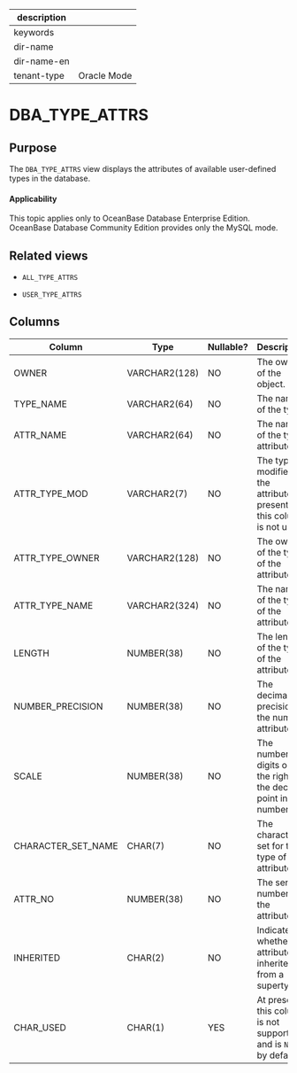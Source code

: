 |description||
|---|---|
|keywords||
|dir-name||
|dir-name-en||
|tenant-type|Oracle Mode|

DBA_TYPE_ATTRS
===================================

Purpose
-----------

The `DBA_TYPE_ATTRS` view displays the attributes of available user-defined types in the database.

  <main id="notice" >
    <h4>Applicability</h4>
    <p>This topic applies only to OceanBase Database Enterprise Edition. OceanBase Database Community Edition provides only the MySQL mode. </p>
  </main>

Related views
-------------

* `ALL_TYPE_ATTRS`

* `USER_TYPE_ATTRS`

Columns
-------------

| **Column** | **Type** | **Nullable?** | **Description** |
|--------------------|---------------|----------------|-------------------------|
| OWNER | VARCHAR2(128) | NO | The owner of the object. |
| TYPE_NAME | VARCHAR2(64) | NO | The name of the type. |
| ATTR_NAME | VARCHAR2(64) | NO | The name of the type attribute. |
| ATTR_TYPE_MOD | VARCHAR2(7) | NO | The type modifier of the attribute. At present, this column is not used. |
| ATTR_TYPE_OWNER | VARCHAR2(128) | NO | The owner of the type of the attribute. |
| ATTR_TYPE_NAME | VARCHAR2(324) | NO | The name of the type of the attribute. |
| LENGTH | NUMBER(38) | NO | The length of the type of the attribute. |
| NUMBER_PRECISION | NUMBER(38) | NO | The decimal precision of the number attribute. |
| SCALE | NUMBER(38) | NO | The number of digits on the right of the decimal point in a number. |
| CHARACTER_SET_NAME | CHAR(7) | NO | The character set for the type of the attribute. |
| ATTR_NO | NUMBER(38) | NO | The serial number of the attribute. |
| INHERITED | CHAR(2) | NO | Indicates whether the attribute is inherited from a supertype. |
| CHAR_USED | CHAR(1) | YES | At present, this column is not supported and is `NULL` by default. |



